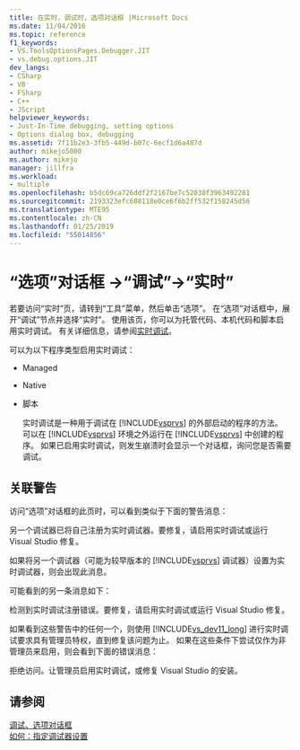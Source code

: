```yaml
---
title: 在实时，调试时，选项对话框 |Microsoft Docs
ms.date: 11/04/2016
ms.topic: reference
f1_keywords:
- VS.ToolsOptionsPages.Debugger.JIT
- vs.debug.options.JIT
dev_langs:
- CSharp
- VB
- FSharp
- C++
- JScript
helpviewer_keywords:
- Just-In-Time debugging, setting options
- Options dialog box, debugging
ms.assetid: 7f11b2e3-3fb5-449d-b07c-6ecf1d6a487d
author: mikejo5000
ms.author: mikejo
manager: jillfra
ms.workload:
- multiple
ms.openlocfilehash: b5dc69ca726ddf2f2167be7c52038f3963492281
ms.sourcegitcommit: 2193323efc608118e0ce6f6b2ff532f158245d56
ms.translationtype: MTE95
ms.contentlocale: zh-CN
ms.lasthandoff: 01/25/2019
ms.locfileid: "55014856"
---
```

# <a name="just-in-time-debugging-options-dialog-box"></a>“选项”对话框 ->“调试”->“实时”
若要访问“实时”页，请转到“工具”菜单，然后单击“选项”。 在“选项”对话框中，展开“调试”节点并选择“实时”。 使用该页，你可以为托管代码、本机代码和脚本启用实时调试。 有关详细信息，请参阅[实时调试](../debugger/just-in-time-debugging-in-visual-studio.md)。  
  
 可以为以下程序类型启用实时调试：  
  
- Managed  
  
- Native  
  
- 脚本  
  
  实时调试是一种用于调试在 [!INCLUDE[vsprvs](../code-quality/includes/vsprvs_md.md)] 的外部启动的程序的方法。 可以在 [!INCLUDE[vsprvs](../code-quality/includes/vsprvs_md.md)] 环境之外运行在 [!INCLUDE[vsprvs](../code-quality/includes/vsprvs_md.md)] 中创建的程序。 如果已启用实时调试，则发生崩溃时会显示一个对话框，询问您是否需要调试。  
  
## <a name="associated-warnings"></a>关联警告  
 访问“选项”对话框的此页时，可以看到类似于下面的警告消息：  
  
 另一个调试器已将自己注册为实时调试器。要修复，请启用实时调试或运行 Visual Studio 修复。  
  
 如果将另一个调试器（可能为较早版本的 [!INCLUDE[vsprvs](../code-quality/includes/vsprvs_md.md)] 调试器）设置为实时调试器，则会出现此消息。  
  
 可能看到的另一条消息如下：  
  
 检测到实时调试注册错误。要修复，请启用实时调试或运行 Visual Studio 修复。  
  
 如果看到这些警告中的任何一个，则使用 [!INCLUDE[vs_dev11_long](../data-tools/includes/vs_dev11_long_md.md)] 进行实时调试要求具有管理员特权，直到修复该问题为止。 如果在这些条件下尝试仅作为非管理员来启用，则会看到下面的错误消息：  
  
 拒绝访问。让管理员启用实时调试，或修复 Visual Studio 的安装。  
  
## <a name="see-also"></a>请参阅  
 [调试、选项对话框](../debugger/debugging-options-dialog-box.md)   
 [如何：指定调试器设置](../debugger/how-to-specify-debugger-settings.md)